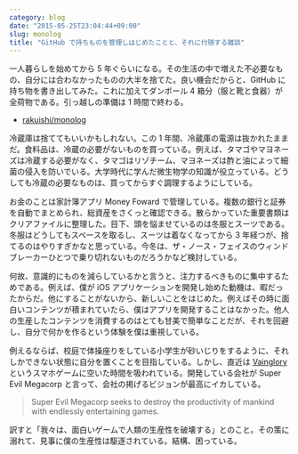 ```yaml
---
category: blog
date: "2015-05-25T23:04:44+09:00"
slug: monolog
title: "GitHub で持ちものを管理しはじめたことと、それに付随する雑談"
---
```


一人暮らしを始めてから 5 年ぐらいになる。その生活の中で増えた不必要なもの、自分には合わなかったものの大半を捨てた。良い機会だからと、GitHub に持ち物を書き出してみた。これに加えてダンボール 4 箱分（服と靴と食器）が全荷物である。引っ越しの準備は 1 時間で終わる。

- [rakuishi/monolog](https://github.com/rakuishi/monolog)

冷蔵庫は捨ててもいいかもしれない。この 1 年間、冷蔵庫の電源は抜かれたままだ。食料品は、冷蔵の必要がないものを買っている。例えば、タマゴやマヨネーズは冷蔵する必要がなく、タマゴはリゾチーム、マヨネーズは酢と油によって細菌の侵入を防いでいる。大学時代に学んだ微生物学の知識が役立っている。どうしても冷蔵の必要なものは、買ってからすぐ調理するようにしている。

お金のことは家計簿アプリ Money Foward で管理している。複数の銀行と証券を自動でまとめられ、総資産をさくっと確認できる。散らかっていた重要書類はクリアファイルに整理した。目下、頭を悩ませているのは冬服とスーツである。冬服はどうしてもスペースを取るし、スーツは着なくなってから 3 年経つが、捨てるのはやりすぎかなと思っている。今冬は、ザ・ノース・フェイスのウィンドブレーカーひとつで乗り切れないものだろうかなど検討している。

何故、意識的にものを減らしているかと言うと、注力するべきものに集中するためである。例えば、僕が iOS アプリケーションを開発し始めた動機は、暇だったからだ。他にすることがないから、新しいことをはじめた。例えばその時に面白いコンテンツが積まれていたら、僕はアプリを開発することはなかった。他人の生産したコンテンツを消費するのはとても甘美で簡単なことだが、それを回避し、自分で何かを作るという体験を僕は重視している。

例えるならば、校庭で体操座りをしている小学生が砂いじりをするように、それしかできない状態に自分を置くことを目指している。しかし、直近は [Vainglory](http://jp.vainglorygame.com/) というスマホゲームに空いた時間を吸われている。開発している会社が Super Evil Megacorp と言って、会社の掲げるビジョンが最高にイカしている。

> Super Evil Megacorp seeks to destroy the productivity of mankind with endlessly entertaining games.

訳すと「我々は、面白いゲームで人類の生産性を破壊する」とのこと。その策に溺れて、見事に僕の生産性は駆逐されている。結構、困っている。
